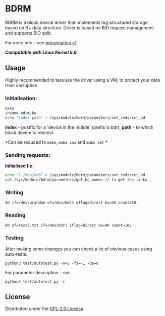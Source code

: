 # BDRM 
BDRM is a block device driver that implements log-structured storage based on B+ data structure.
Driver is based on BIO request management and supports BIO split.

For more info - see [presentation v1](https://github.com/qrutyy/ldd/blob/main/blockdev/bdrm/LogStructuredStoringBasedOnB+Tree.pdf)

***Compatable with Linux Kernel 6.8***

## Usage
Highly recommended to test/use the driver using a VM, to protect your data from corruption.
### Initialisation:
```bash
make
insmod bdrm.ko
echo "index path" > /sys/module/bdrm/parameters/set_redirect_bd
```
**index** - postfix for a 'device in the middle' (prefix is bdr), **path** - to which block device to redirect

*Can be reduced to `make`, `make ins` and `make set` *

### Sending requests: 

**Initialised f.e:**
```bash
echo "1 /dev/vdb" > /sys/module/bdrm/parameters/set_redirect_bd
cat /sys/module/bdrm/parameters/get_bd_names // to get the links
```
### Writing
```
dd if=/dev/urandom of=/dev/bdr1 oflag=direct bs=2K count=10;
```
### Reading
```
dd of=test2.txt if=/dev/bdr1 iflag=direct bs=4K count=10; 
```

### Testing
After making some changes you can check a lot of obvious cases using auto-tests:
```
python3 test/autotest.py -n=5 -fs=-1 -bs=0
```
For parameter description - run:
```
python3 test/autotest.py -c
```

## License

Distributed under the [GPL-2.0 License](https://github.com/qrutyy/ldd/blob/main/LICENSE). 
